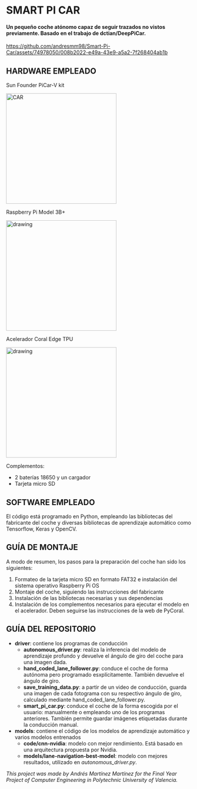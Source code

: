 # SMART PI CAR
#### Un pequeño coche atónomo capaz de seguir trazados no vistos previamente. Basado en el trabajo de dctian/DeepPiCar.

https://github.com/andresmm98/Smart-Pi-Car/assets/74978050/008b2022-e49a-43e9-a5a2-7f268404ab1b

## HARDWARE EMPLEADO

Sun Founder PiCar-V kit

<img src="https://user-images.githubusercontent.com/74978050/189338200-6830eb05-ace2-41a8-995a-be26a52df5c1.png" alt="CAR" width="300"/>

Raspberry Pi Model 3B+ 

<img src="https://user-images.githubusercontent.com/74978050/189338829-ff91b5ce-db12-42d2-994b-6d7aa143d27d.png" alt="drawing" width="300"/>

Acelerador Coral Edge TPU 

<img src="https://user-images.githubusercontent.com/74978050/189338830-47b72149-811e-47d0-9358-f1a2c3cdd8c4.png" alt="drawing" width="300"/>

Complementos:
- 2 baterías 18650 y un cargador
- Tarjeta micro SD

## SOFTWARE EMPLEADO

El código está programado en Python, empleando las bibliotecas del fabricante del coche 
y diversas bibliotecas de aprendizaje automático como Tensorflow, Keras y OpenCV.

## GUÍA DE MONTAJE

A modo de resumen, los pasos para la preparación del coche han sido los siguientes:

1. Formateo de la tarjeta micro SD en formato FAT32 e instalación del sistema operativo Raspberry Pi OS
2. Montaje del coche, siguiendo las instrucciones del fabricante
3. Instalación de las bibliotecas necesarias y sus dependencias
4. Instalación de los complementos necesarios para ejecutar el modelo en el acelerador. Deben seguirse las instrucciones de la web de PyCoral.

## GUÍA DEL REPOSITORIO

- **driver**: contiene los programas de conducción
   - **autonomous_driver.py**: realiza la inferencia del modelo de aprendizaje profundo y devuelve el ángulo de giro del coche para una imagen dada.
   - **hand_coded_lane_follower.py**: conduce el coche de forma autónoma pero programado esxplícitamente. También devuelve el ángulo de giro.
   - **save_training_data.py**: a partir de un video de conducción, guarda una imagen de cada fotograma con su respectivo ángulo de giro, calculado mediante hand_coded_lane_follower.py.
   - **smart_pi_car.py**: conduce el coche de la forma escogida por el usuario: manualmente o empleando uno de los programas anteriores. También permite guardar imágenes etiquetadas durante la conducción manual.
- **models**: contiene el código de los modelos de aprendizaje automático y varios modelos entrenados
   - **code/cnn-nvidia**: modelo con mejor rendimiento. Está basado en una arquitectura propuesta por Nvidia.
   - **models/lane-navigation-best-model**: modelo con mejores resultados, utilizado en _autonomous_driver.py_.


*This project was made by Andrés Martínez Martínez for the Final Year Project of Computer Engineering in Polytechnic University of Valencia.*
